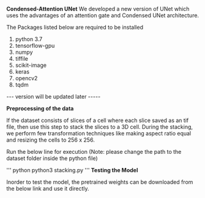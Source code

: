**Condensed-Attention UNet** 
We developed a new version of UNet which uses the advantages of an attention gate and Condensed UNet architecture.

The Packages listed below are required to be installed

1. python 3.7
2. tensorflow-gpu
3. numpy
4. tiffile
5. scikit-image
6. keras
7. opencv2
8. tqdm

--- version will be updated later -----

**Preprocessing of the data**

If the dataset consists of slices of a cell where each slice saved as an tif file, then use this step to stack the slices to a 3D cell. During the stacking, we perform few transformation techniques like making aspect ratio equal and resizing the cells to 256 x 256.

Run the below line for execution (Note: please change the path to the dataset folder inside the python file)

''' python
python3 stacking.py
'''
**Testing the Model**

Inorder to test the model, the pretrained weights can be downloaded from the below link and use it directly.
